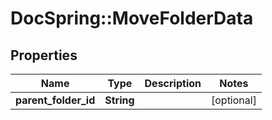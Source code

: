 # DocSpring::MoveFolderData

## Properties
Name | Type | Description | Notes
------------ | ------------- | ------------- | -------------
**parent_folder_id** | **String** |  | [optional] 


